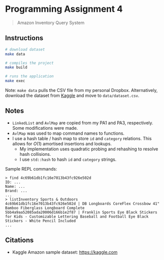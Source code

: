 # Programming Assignment 4

> Amazon Inventory Query System

## Instructions

```bash
# download dataset
make data 

# compiles the project
make build

# runs the application
make exec
```

Note: `make data` pulls the CSV file from my personal Dropbox. Alternatively, download the dataset from [Kaggle](https://kaggle.com/datasets/promptcloud/amazon-product-dataset-2020) and move to `data/dataset.csv`.

## Notes

- `LinkedList` and `AvlMap` are copied from my PA1 and PA3, respectively. Some modifications were made.
- `AvlMap` was used to map command names to functions.
- I use a hash table / hash map to store `id` and `category` relations. This allows for $O(1)$ amortised insertions and lookups.
    - My implementation uses quadratic probing and rehashing to resolve hash collisions.
    - I use `std::hash` to hash `id` and `category` strings.

Sample REPL commands:

```
> find 4c69b61db1fc16e7013b43fc926e502d
ID: ...
Name: ...
Brand: ...
...
> listInventory Sports & Outdoors
4c69b61db1fc16e7013b43fc926e502d | DB Longboards CoreFlex Crossbow 41" Bamboo Fiberglass Longboard Complete
5bb4a9aa52085ada20006d166b1e2f87 | Franklin Sports Eye Black Stickers for Kids - Customizable Lettering Baseball and Football Eye Black Stickers - White Pencil Included
...
```

## Citations

- Kaggle Amazon sample dataset: https://kaggle.com
